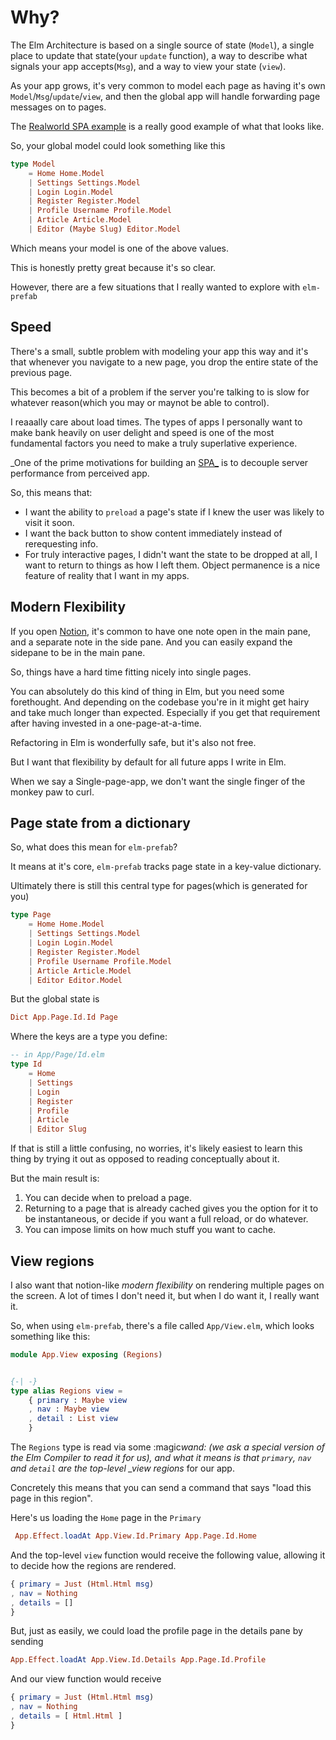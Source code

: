 # Why?

The Elm Architecture is based on a single source of state (`Model`), a single place to update that state(your `update` function), a way to describe what signals your app accepts(`Msg`), and a way to view your state (`view`).

As your app grows, it's very common to model each page as having it's own `Model`/`Msg`/`update`/`view`, and then the global app will handle forwarding page messages on to pages.

The [Realworld SPA example](https://github.com/rtfeldman/elm-spa-example/tree/master) is a really good example of what that looks like.

So, your global model could look something like this

```elm
type Model
    = Home Home.Model
    | Settings Settings.Model
    | Login Login.Model
    | Register Register.Model
    | Profile Username Profile.Model
    | Article Article.Model
    | Editor (Maybe Slug) Editor.Model
```

Which means your model is one of the above values.

This is honestly pretty great because it's so clear.

However, there are a few situations that I really wanted to explore with `elm-prefab`

## Speed

There's a small, subtle problem with modeling your app this way and it's that whenever you navigate to a new page, you drop the entire state of the previous page.

This becomes a bit of a problem if the server you're talking to is slow for whatever reason(which you may or maynot be able to control).

I reaaally care about load times. The types of apps I personally want to make bank heavily on user delight and speed is one of the most fundamental factors you need to make a truly superlative experience.

_One of the prime motivations for building an [SPA_](https://en.wikipedia.org/wiki/Single-page_application) is to decouple server performance from perceived app.

So, this means that:

- I want the ability to `preload` a page's state if I knew the user was likely to visit it soon.
- I want the back button to show content immediately instead of rerequesting info.
- For truly interactive pages, I didn't want the state to be dropped at all, I want to return to things as how I left them. Object permanence is a nice feature of reality that I want in my apps.

## Modern Flexibility

If you open [Notion](https://www.notion.so), it's common to have one note open in the main pane, and a separate note in the side pane. And you can easily expand the sidepane to be in the main pane.

So, things have a hard time fitting nicely into single pages.

You can absolutely do this kind of thing in Elm, but you need some forethought. And depending on the codebase you're in it might get hairy and take much longer than expected. Especially if you get that requirement after having invested in a one-page-at-a-time.

Refactoring in Elm is wonderfully safe, but it's also not free.

But I want that flexibility by default for all future apps I write in Elm.

When we say a Single-page-app, we don't want the single finger of the monkey paw to curl.

## Page state from a dictionary

So, what does this mean for `elm-prefab`?

It means at it's core, `elm-prefab` tracks page state in a key-value dictionary.

Ultimately there is still this central type for pages(which is generated for you)

```elm
type Page
    = Home Home.Model
    | Settings Settings.Model
    | Login Login.Model
    | Register Register.Model
    | Profile Username Profile.Model
    | Article Article.Model
    | Editor Editor.Model
```

But the global state is

```elm
Dict App.Page.Id.Id Page
```

Where the keys are a type you define:

```elm
-- in App/Page/Id.elm
type Id
    = Home
    | Settings
    | Login
    | Register
    | Profile
    | Article
    | Editor Slug
```

If that is still a little confusing, no worries, it's likely easiest to learn this thing by trying it out as opposed to reading conceptually about it.

But the main result is:

1. You can decide when to preload a page.
2. Returning to a page that is already cached gives you the option for it to be instantaneous, or decide if you want a full reload, or do whatever.
3. You can impose limits on how much stuff you want to cache.

## View regions

I also want that notion-like _modern flexibility_ on rendering multiple pages on the screen. A lot of times I don't need it, but when I do want it, I really want it.

So, when using `elm-prefab`, there's a file called `App/View.elm`, which looks something like this:

```elm
module App.View exposing (Regions)


{-| -}
type alias Regions view =
    { primary : Maybe view
    , nav : Maybe view
    , detail : List view
    }
```

The `Regions` type is read via some :magic*wand: (we ask a special version of the Elm Compiler to read it for us), and what it means is that `primary`, `nav` and `detail` are the top-level \_view regions* for our app.

Concretely this means that you can send a command that says "load this page in this region".

Here's us loading the `Home` page in the `Primary`

```elm
 App.Effect.loadAt App.View.Id.Primary App.Page.Id.Home
```

And the top-level `view` function would receive the following value, allowing it to decide how the regions are rendered.

```elm
{ primary = Just (Html.Html msg)
, nav = Nothing
, details = []
}
```

But, just as easily, we could load the profile page in the details pane by sending

```elm
App.Effect.loadAt App.View.Id.Details App.Page.Id.Profile
```

And our view function would receive

```elm
{ primary = Just (Html.Html msg)
, nav = Nothing
, details = [ Html.Html ]
}
```
